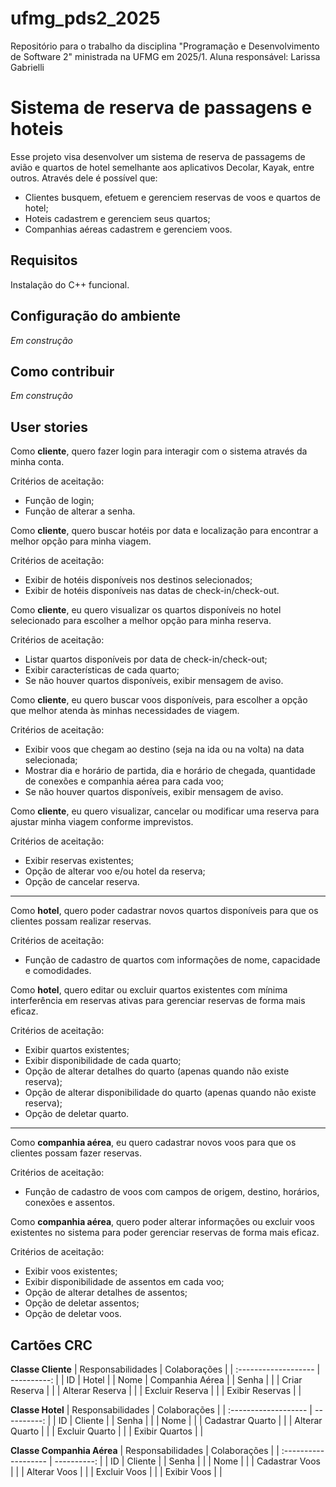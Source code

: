 # ufmg_pds2_2025
Repositório para o trabalho da disciplina "Programação e Desenvolvimento de Software 2" ministrada na UFMG em 2025/1. 
Aluna responsável: Larissa Gabrielli

# Sistema de reserva de passagens e hoteis


Esse projeto visa desenvolver um sistema de reserva de passagems de avião e quartos de hotel semelhante aos aplicativos Decolar, Kayak, entre outros. Através dele é possível que:
- Clientes busquem, efetuem e gerenciem reservas de voos e quartos de hotel;
- Hoteis cadastrem e gerenciem seus quartos;
- Companhias aéreas cadastrem e gerenciem voos.


## Requisitos
Instalação do C++ funcional.


## Configuração do ambiente
*Em construção*


## Como contribuir
*Em construção*


## User stories


Como **cliente**, quero fazer login para interagir com o sistema através da minha conta.


Critérios de aceitação:
- Função de login;
- Função de alterar a senha.




Como **cliente**, quero buscar hotéis por data e localização para encontrar a melhor opção para minha viagem.


Critérios de aceitação:
- Exibir de hotéis disponíveis nos destinos selecionados;
- Exibir de hotéis disponíveis nas datas de check-in/check-out.






Como **cliente**, eu quero visualizar os quartos disponíveis no hotel selecionado para escolher a melhor opção para minha reserva.


Critérios de aceitação:
- Listar quartos disponíveis por data de check-in/check-out;
- Exibir características de cada quarto;
- Se não houver quartos disponíveis, exibir mensagem de aviso.




Como **cliente**, eu quero buscar voos disponíveis, para escolher a opção que melhor atenda às minhas necessidades de viagem.


Critérios de aceitação:
- Exibir voos que chegam ao destino (seja na ida ou na volta) na data selecionada;
- Mostrar dia e horário de partida, dia e horário de chegada, quantidade de conexões e companhia aérea para cada voo;
- Se não houver quartos disponíveis, exibir mensagem de aviso.




Como **cliente**, eu quero visualizar, cancelar ou modificar uma reserva para ajustar minha viagem conforme imprevistos.


Critérios de aceitação:
- Exibir reservas existentes;
- Opção de alterar voo e/ou hotel da reserva;
- Opção de cancelar reserva.


___


Como **hotel**, quero poder cadastrar novos quartos disponíveis para que os clientes possam realizar reservas.


Critérios de aceitação:
- Função de cadastro de quartos com informações de nome, capacidade e comodidades.




Como **hotel**, quero editar ou excluir quartos existentes com mínima interferência em reservas ativas para gerenciar reservas de forma mais eficaz.


Critérios de aceitação:
- Exibir quartos existentes;
- Exibir disponibilidade de cada quarto;
- Opção de alterar detalhes do quarto (apenas quando não existe reserva);
- Opção de alterar disponibilidade do quarto (apenas quando não existe reserva);
- Opção de deletar quarto.


___


Como **companhia aérea**, eu quero cadastrar novos voos para que os clientes possam fazer reservas.


Critérios de aceitação:
- Função de cadastro de voos com campos de origem, destino, horários, conexões e assentos.




Como **companhia aérea**, quero poder alterar informações ou excluir voos existentes no sistema para poder gerenciar reservas de forma mais eficaz.


Critérios de aceitação:
- Exibir voos existentes;
- Exibir disponibilidade de assentos em cada voo;
- Opção de alterar detalhes de assentos;
- Opção de deletar assentos;
- Opção de deletar voos.


## Cartões CRC


**Classe Cliente**
| Responsabilidades    | Colaborações    |
| :------------------- | ----------:     |
| ID                   | Hotel           |
| Nome                 | Companhia Aérea |
| Senha                |  |
| Criar Reserva        |  |
| Alterar Reserva      |  |
| Excluir Reserva      |  |
| Exibir Reservas      |  |


**Classe Hotel**
| Responsabilidades    | Colaborações |
| :------------------- | ----------:  |
| ID                   | Cliente      |
| Senha                |  |
| Nome                 |  |
| Cadastrar Quarto     |  |
| Alterar Quarto       |  |
| Excluir Quarto       |  |
| Exibir Quartos       |  |


**Classe Companhia Aérea**
| Responsabilidades    | Colaborações |
| :------------------- | ----------:  |
| ID                   | Cliente      |
| Senha                |  |
| Nome                 |  |
| Cadastrar Voos       |  |
| Alterar Voos         |  |
| Excluir Voos         |  |
| Exibir Voos          |  |

